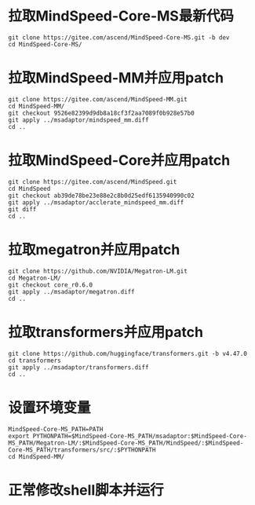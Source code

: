 # 拉取MindSpeed-Core-MS最新代码

```shell
git clone https://gitee.com/ascend/MindSpeed-Core-MS.git -b dev
cd MindSpeed-Core-MS/
```

# 拉取MindSpeed-MM并应用patch

```shell
git clone https://gitee.com/ascend/MindSpeed-MM.git
cd MindSpeed-MM/
git checkout 9526e82399d9db8a18cf3f2aa7089f0b928e57b0
git apply ../msadaptor/mindspeed_mm.diff
cd ..
```

# 拉取MindSpeed-Core并应用patch

```shell
git clone https://gitee.com/ascend/MindSpeed.git
cd MindSpeed
git checkout ab39de78be23e88e2c8b0d25edf6135940990c02
git apply ../msadaptor/acclerate_mindspeed_mm.diff
git diff
cd ..
```

# 拉取megatron并应用patch

```shell
git clone https://github.com/NVIDIA/Megatron-LM.git
cd Megatron-LM/
git checkout core_r0.6.0
git apply ../msadaptor/megatron.diff
cd ..
```

# 拉取transformers并应用patch

```shell
git clone https://github.com/huggingface/transformers.git -b v4.47.0
cd transformers
git apply ../msadaptor/transformers.diff
cd ..
```

# 设置环境变量

```shell
MindSpeed-Core-MS_PATH=PATH
export PYTHONPATH=$MindSpeed-Core-MS_PATH/msadaptor:$MindSpeed-Core-MS_PATH/Megatron-LM/:$MindSpeed-Core-MS_PATH/MindSpeed/:$MindSpeed-Core-MS_PATH/transformers/src/:$PYTHONPATH
cd MindSpeed-MM/
```

# 正常修改shell脚本并运行